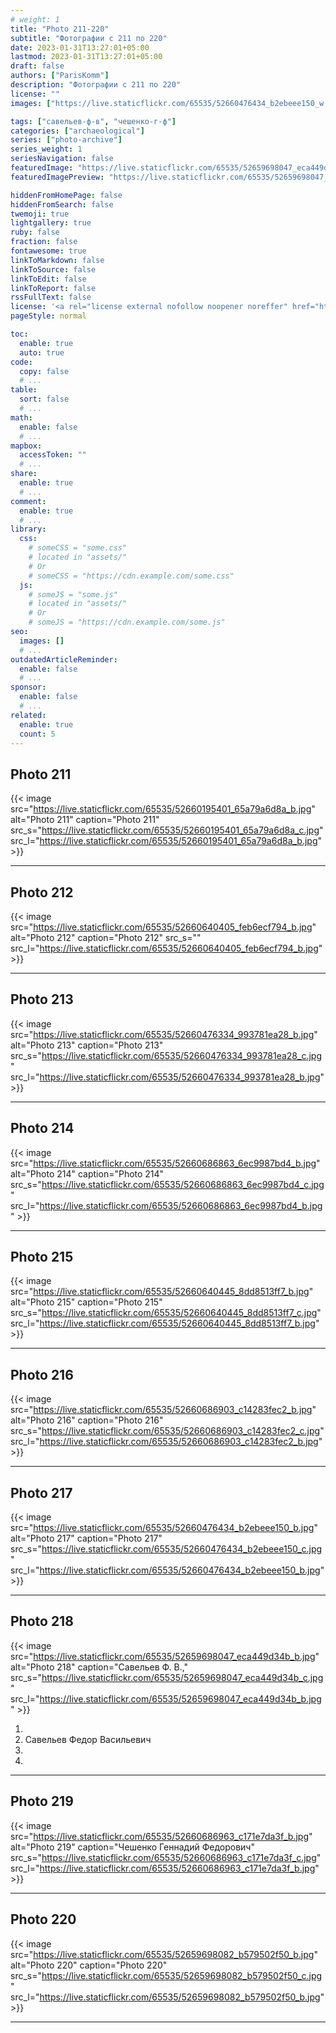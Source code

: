 ```yaml
---
# weight: 1
title: "Photo 211-220"
subtitle: "Фотографии с 211 по 220"
date: 2023-01-31T13:27:01+05:00
lastmod: 2023-01-31T13:27:01+05:00
draft: false
authors: ["ParisKomm"]
description: "Фотографии с 211 по 220"
license: ""
images: ["https://live.staticflickr.com/65535/52660476434_b2ebeee150_w.jpg"] # изображения страниц для Open Graph и Twitter Cards.

tags: ["савельев-ф-в", "чешенко-г-ф"]
categories: ["archaeological"]
series: ["photo-archive"]
series_weight: 1
seriesNavigation: false
featuredImage: "https://live.staticflickr.com/65535/52659698047_eca449d34b_b.jpg" # главное изображение для содержимого.
featuredImagePreview: "https://live.staticflickr.com/65535/52659698047_eca449d34b_b.jpg" # изображение для главной страницы.

hiddenFromHomePage: false
hiddenFromSearch: false
twemoji: true
lightgallery: true
ruby: false
fraction: false
fontawesome: true
linkToMarkdown: false
linkToSource: false
linkToEdit: false
linkToReport: false
rssFullText: false
license: '<a rel="license external nofollow noopener noreffer" href="https://creativecommons.org/licenses/by-nc-nd/4.0/" target="_blank">CC BY-NC-ND 4.0</a>'
pageStyle: normal

toc:
  enable: true
  auto: true
code:
  copy: false
  # ...
table:
  sort: false
  # ...
math:
  enable: false
  # ...
mapbox:
  accessToken: ""
  # ...
share:
  enable: true
  # ...
comment:
  enable: true
  # ...
library:
  css:
    # someCSS = "some.css"
    # located in "assets/"
    # Or
    # someCSS = "https://cdn.example.com/some.css"
  js:
    # someJS = "some.js"
    # located in "assets/"
    # Or
    # someJS = "https://cdn.example.com/some.js"
seo:
  images: []
  # ...
outdatedArticleReminder:
  enable: false
  # ...
sponsor:
  enable: false
  # ...
related:
  enable: true
  count: 5
---
```


<!--more-->

## Photo 211

{{< image src="https://live.staticflickr.com/65535/52660195401_65a79a6d8a_b.jpg" alt="Photo 211" caption="Photo 211" src_s="https://live.staticflickr.com/65535/52660195401_65a79a6d8a_c.jpg" src_l="https://live.staticflickr.com/65535/52660195401_65a79a6d8a_b.jpg" >}}

***

## Photo 212

{{< image src="https://live.staticflickr.com/65535/52660640405_feb6ecf794_b.jpg" alt="Photo 212" caption="Photo 212" src_s="" src_l="https://live.staticflickr.com/65535/52660640405_feb6ecf794_b.jpg" >}}

***

## Photo 213

{{< image src="https://live.staticflickr.com/65535/52660476334_993781ea28_b.jpg" alt="Photo 213" caption="Photo 213" src_s="https://live.staticflickr.com/65535/52660476334_993781ea28_c.jpg" src_l="https://live.staticflickr.com/65535/52660476334_993781ea28_b.jpg" >}}

***

## Photo 214

{{< image src="https://live.staticflickr.com/65535/52660686863_6ec9987bd4_b.jpg" alt="Photo 214" caption="Photo 214" src_s="https://live.staticflickr.com/65535/52660686863_6ec9987bd4_c.jpg" src_l="https://live.staticflickr.com/65535/52660686863_6ec9987bd4_b.jpg" >}}

***

## Photo 215

{{< image src="https://live.staticflickr.com/65535/52660640445_8dd8513ff7_b.jpg" alt="Photo 215" caption="Photo 215" src_s="https://live.staticflickr.com/65535/52660640445_8dd8513ff7_c.jpg" src_l="https://live.staticflickr.com/65535/52660640445_8dd8513ff7_b.jpg" >}}

***

## Photo 216

{{< image src="https://live.staticflickr.com/65535/52660686903_c14283fec2_b.jpg" alt="Photo 216" caption="Photo 216" src_s="https://live.staticflickr.com/65535/52660686903_c14283fec2_c.jpg" src_l="https://live.staticflickr.com/65535/52660686903_c14283fec2_b.jpg" >}}

***

## Photo 217

{{< image src="https://live.staticflickr.com/65535/52660476434_b2ebeee150_b.jpg" alt="Photo 217" caption="Photo 217" src_s="https://live.staticflickr.com/65535/52660476434_b2ebeee150_c.jpg" src_l="https://live.staticflickr.com/65535/52660476434_b2ebeee150_b.jpg" >}}

***

## Photo 218

{{< image src="https://live.staticflickr.com/65535/52659698047_eca449d34b_b.jpg" alt="Photo 218" caption="Савельев Ф. В.," src_s="https://live.staticflickr.com/65535/52659698047_eca449d34b_c.jpg" src_l="https://live.staticflickr.com/65535/52659698047_eca449d34b_b.jpg" >}}

1.
2. Савельев Федор Васильевич
3.
4.

***

## Photo 219

{{< image src="https://live.staticflickr.com/65535/52660686963_c171e7da3f_b.jpg" alt="Photo 219" caption="Чешенко Геннадий Федорович" src_s="https://live.staticflickr.com/65535/52660686963_c171e7da3f_c.jpg" src_l="https://live.staticflickr.com/65535/52660686963_c171e7da3f_b.jpg" >}}

***

## Photo 220

{{< image src="https://live.staticflickr.com/65535/52659698082_b579502f50_b.jpg" alt="Photo 220" caption="Photo 220" src_s="https://live.staticflickr.com/65535/52659698082_b579502f50_c.jpg" src_l="https://live.staticflickr.com/65535/52659698082_b579502f50_b.jpg" >}}

***
